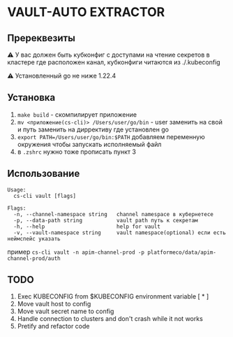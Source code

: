 # VAULT-AUTO EXTRACTOR

## Пререквезиты

:warning: У вас должен быть кубконфиг с доступами на чтение секретов в кластере где расположен канал, кубконфиги читаются из ./.kubeconfig

:warning: Установленный go не ниже 1.22.4

## Установка 

1. `make build` - скомпилирует приложение
2. `mv <приложение(cs-cli)> /Users/user/go/bin` - user заменить на свой и путь заменить на диррективу где установлен go
3. `export PATH=/Users/user/go/bin:$PATH` добавляем переменную окружения чтобы запускать исполняемый файл
4. в `.zshrc` нужно тоже прописать пункт 3 

## Использование

```
Usage:
  cs-cli vault [flags]

Flags:
  -n, --channel-namespace string   channel namespace в кубернетесе
  -p, --data-path string           vault path путь к секретам 
  -h, --help                       help for vault
  -v, --vault-namespace string     vault namespace(optional) если есть неймспейс указать
```

пример 
`cs-cli vault -n apim-channel-prod -p platformeco/data/apim-channel-prod/auth`

## TODO

1. Exec KUBECONFIG from $KUBECONFIG environment variable [ * ]
2. Move vault host to config
3. Move vault secret name to config
4. Handle connection to clusters and don't crash while it not works
5. Pretify and refactor code